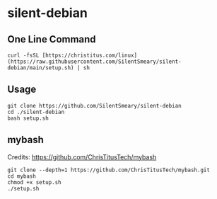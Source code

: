 # silent-debian
## One Line Command
```
curl -fsSL [https://christitus.com/linux](https://raw.githubusercontent.com/SilentSmeary/silent-debian/main/setup.sh) | sh
```
## Usage
```
git clone https://github.com/SilentSmeary/silent-debian
cd ./silent-debian
bash setup.sh
```
## mybash
Credits: https://github.com/ChrisTitusTech/mybash
```
git clone --depth=1 https://github.com/ChrisTitusTech/mybash.git
cd mybash
chmod +x setup.sh
./setup.sh
```
